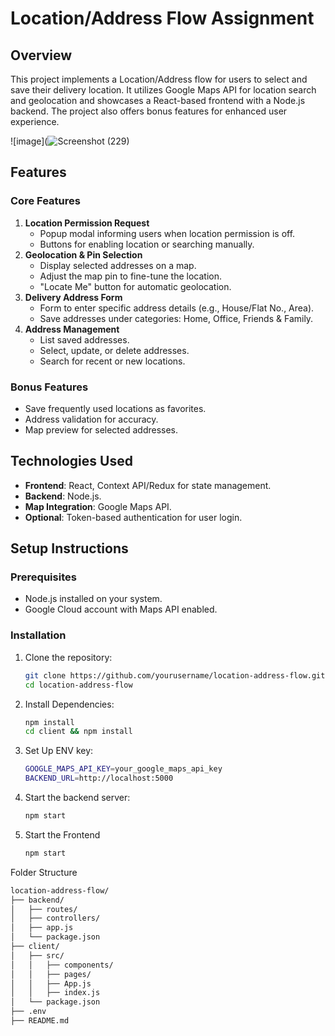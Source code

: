 # Location/Address Flow Assignment

## Overview
This project implements a Location/Address flow for users to select and save their delivery location. It utilizes Google Maps API for location search and geolocation and showcases a React-based frontend with a Node.js backend. The project also offers bonus features for enhanced user experience.

![image](![Screenshot (229)](https://github.com/user-attachments/assets/80de14f8-499b-43ae-9cd6-80755cfed17f)

## Features
### Core Features
1. **Location Permission Request**
   - Popup modal informing users when location permission is off.
   - Buttons for enabling location or searching manually.
2. **Geolocation & Pin Selection**
   - Display selected addresses on a map.
   - Adjust the map pin to fine-tune the location.
   - "Locate Me" button for automatic geolocation.
3. **Delivery Address Form**
   - Form to enter specific address details (e.g., House/Flat No., Area).
   - Save addresses under categories: Home, Office, Friends & Family.
4. **Address Management**
   - List saved addresses.
   - Select, update, or delete addresses.
   - Search for recent or new locations.

### Bonus Features
- Save frequently used locations as favorites.
- Address validation for accuracy.
- Map preview for selected addresses.

## Technologies Used
- **Frontend**: React, Context API/Redux for state management.
- **Backend**: Node.js.
- **Map Integration**: Google Maps API.
- **Optional**: Token-based authentication for user login.

## Setup Instructions
### Prerequisites
- Node.js installed on your system.
- Google Cloud account with Maps API enabled.

### Installation
1. Clone the repository:
   ```bash
   git clone https://github.com/yourusername/location-address-flow.git
   cd location-address-flow

2. Install Dependencies:
   ```bash
   npm install
   cd client && npm install

3. Set Up ENV key:
   ```bash
   GOOGLE_MAPS_API_KEY=your_google_maps_api_key
   BACKEND_URL=http://localhost:5000

4. Start the backend server:
   ```bash
   npm start

5. Start the Frontend
   ```bash
   npm start

Folder Structure
```bash
location-address-flow/
├── backend/
│   ├── routes/
│   ├── controllers/
│   ├── app.js
│   └── package.json
├── client/
│   ├── src/
│   │   ├── components/
│   │   ├── pages/
│   │   ├── App.js
│   │   ├── index.js
│   └── package.json
├── .env
├── README.md
